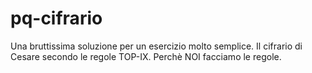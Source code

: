 # pq-cifrario
Una bruttissima soluzione per un esercizio molto semplice. Il cifrario di Cesare secondo le regole TOP-IX. Perchè NOI facciamo le regole.
